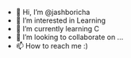 - 👋 Hi, I’m @jashboricha
- 👀 I’m interested in Learning
- 🌱 I’m currently learning C
- 💞️ I’m looking to collaborate on ...
- 📫 How to reach me :) 

<!---
jashboricha/jashboricha is a ✨ special ✨ repository because its `README.md` (this file) appears on your GitHub profile.
You can click the Preview link to take a look at your changes.
--->
